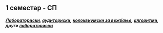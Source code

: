## 1 семестар - СП
##### [Лабораториски](https://github.com/krembanan4e/Materijali-za-na-fakultet/tree/main/SP/labs),  [аудиториски](https://github.com/krembanan4e/Materijali-za-na-fakultet/tree/main/SP/auditoriski),  [колоквиумски за вежбање](https://github.com/krembanan4e/Materijali-za-na-fakultet/tree/main/SP/za%20vezhbanje),  [алгоритми](https://github.com/krembanan4e/Materijali-za-na-fakultet/tree/main/SP/random),  други [лабораториски](https://github.com/krembanan4e/Materijali-za-na-fakultet/tree/main/SP/dopolnitelni%20labs)
